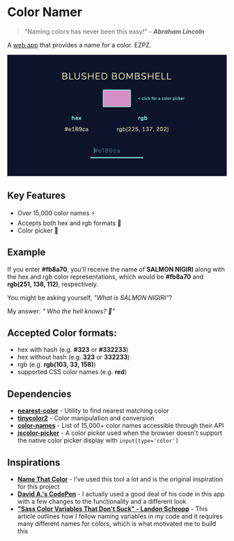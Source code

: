 # Color Namer

>"Naming colors has never been this easy!"
> \- **_Abraham Lincoln_**

A [web app](colornamer.netlify.com) that provides a name for a color. EZPZ.

![App Screenshot](./screenshot.png)

## Key Features
- Over 15,000 color names ⚡️
- Accepts both hex and rgb formats 🎨
- Color picker 🏹

## Example

If you enter **#fb8a70**, you'll receive the name of **SALMON NIGIRI** along with the hex and rgb color representations, which would be **#fb8a70** and **rgb(251, 138, 112)**, respectively.

You might be asking yourself, _"What is SALMON NIGIRI"_?

My answer: _"
Who the hell knows? 🤷‍"_

## Accepted Color formats:

- hex with hash (e.g. **#323** or **#332233**)
- hex without hash (e.g. **323** or **332233**)
- rgb (e.g. **rgb(103, 33, 158)**)
- supported CSS color names (e.g. **red**)

## Dependencies
- **[nearest-color](https://github.com/dtao/nearest-color)** - Utility to find nearest matching color 
- **[tinycolor2](https://github.com/bgrins/TinyColor)** - Color manipulation and conversion 
- **[color-names](https://github.com/meodai/color-names)** - List of 15,000+ color names accessible through their API
- **[jscolor-picker](http://jscolor.com/)** - A color picker used when the browser doesn't support the native color picker display with `input[type='color']`

## Inspirations
- **[Name That Color](http://chir.ag/projects/name-that-color/#6195ED)** - I've used this tool a lot and is the original inspiration for this project
- **[David A.'s CodePen](https://codepen.io/meodai/details/mEvZRx#forks)** - I actually used a good deal of his code in this app with a few changes to the functionality and a different look
- **["Sass Color Variables That Don't Suck" - Landon Schropp](https://davidwalsh.name/sass-color-variables-dont-suck)** - This article outlines how I follow naming variables in my code and it requires many different names for colors, which is what motivated me to build this